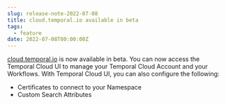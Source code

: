 ```yaml
---
slug: release-note-2022-07-08
title: cloud.temporal.io available in beta
tags:
  - feature
date: 2022-07-08T00:00:00Z
---
```


[cloud.temporal.io](https://cloud.temporal.io) is now available in beta.
You can now access the Temporal Cloud UI to manage your Temporal Cloud Account and your Workflows.
With Temporal Cloud UI, you can also configure the following:

- Certificates to connect to your Namespace
- Custom Search Attributes
